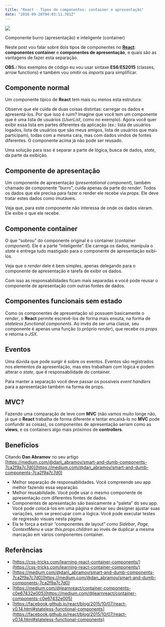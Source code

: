 ```yaml
---
title: "React - Tipos de componentes: container e apresentação"
date: "2016-09-28T04:03:11.701Z"
---
```

![](./1_wNMqBhaxEq0I2Q720yUcXw.jpeg)

Componente burro (apresentação) e inteligente (container)

Neste post vou falar sobre dois tipos de componentes no [**React**](https://facebook.github.io/react/): **componentes container** e **componentes de apresentação**, e quais são as vantagens de fazer esta separação.

**OBS.:** Nos exemplos de código eu vou usar sintaxe **ES6**/**ES2015** (classes, arrow functions) e também vou omitir os _imports_ para simplificar.

## Componente normal

Um componente típico de **React** tem mais ou menos esta estrutura:

Observe que ele cuida de duas coisas distintas: carregar os dados e apresentá-los. Por que isso é ruim? Imagine que você tem um componente que é uma lista de usuários (_UserList_, como no exemplo). Agora você quer exibir essa lista em partes diferentes da aplicação (ex.: lista de usuários logados, lista de usuários que são meus amigos, lista de usuários que mais participam), todas com a mesma cara, mas com dados vindos de fontes diferentes. O componente acima já não pode ser reusado.

Uma solução para isso é separar a parte de lógica, busca de dados, _state_, da parte da exibição.

## Componente de apresentação

Um componente de apresentação (_presentational component_), também chamado de componente “burro”, cuida apenas da parte do _render_. Todos os dados que ele precisa para fazer o render ele recebe via _props_. Ele deve tratar estes dados como imutáveis.

Veja que, para este componente não interessa de onde os dados vieram. Ele exibe o que ele recebe.

## Componente container

O que “sobrou” do componente original é o container (_container component_). Ele é a parte “inteligente”. Ele carrega os dados, manipula o _state_ e entrega tudo mastigado para o componente de apresentação exibí-los.

Veja que o _render_ dele é bem simples, apenas delegando para o componente de apresentação e tarefa de exibir os dados.

Com isso as responsabilidades ficam mais separadas e você pode reusar o componente de apresentação com outras fontes de dados.

## Componentes funcionais sem estado

Como os componentes de apresentação só possuem basicamente o _render_, o **React** permite escrevê-los de forma mais enxuta, na forma de _stateless functional components_. Ao invés de ser uma classe, seu componente é apenas uma função (o próprio _render_), que recebe os _props_ e retorna o _JSX_.

## Eventos

Uma dúvida que pode surgir é sobre os eventos. Eventos são registrados nos elementos da apresentação, mas eles trabalham com lógica e podem alterar o _state_, que é responsabilidade do container.

Para manter a separação você deve passar os possíveis _event handlers_ para a apresentação também na forma de props.

## MVC?

Fazendo uma comparação de leve com **MVC** (não vamos muito longe não, já que o **React** trabalha de forma diferente e tentar encaixá-lo no **MVC** pode confundir as coisas), os componentes de apresentação seriam como as **views**, e os containers algo mais próximos de **controllers**.

## Benefícios

Citando **Dan Abramov** no seu artigo [https://medium.com/@dan\_abramov/smart-and-dumb-components-7ca2f9a7c7d0](https://medium.com/@dan_abramov/smart-and-dumb-components-7ca2f9a7c7d0)

*   Melhor separação de responsabilidades. Você compreende seu app melhor fazendo essa separação.
*   Melhor reusabilidade. Você pode usar o mesmo componente de apresentação com diferentes fontes de dados.
*   Componentes de apresentação são basicamente a “paleta” do seu app. Você pode colocá-los em uma página e deixar seu designer ajustar suas variações, sem se preocupar com a lógica. Você pode executar testes de regressão visuais nesta página.
*   Ela te força a extrair “componentes de layout” como _Sidebar_, _Page_, _ContextMenu_ e usar _this.props.children_ ao invés de duplicar a mesma marcação em vários componentes container.

## Referências

*   [https://css-tricks.com/learning-react-container-components/](https://css-tricks.com/learning-react-container-components/)
*   [https://medium.com/@dan\_abramov/smart-and-dumb-components-7ca2f9a7c7d0](https://medium.com/@dan_abramov/smart-and-dumb-components-7ca2f9a7c7d0)
*   [https://medium.com/@learnreact/container-components-c0e67432e005](https://medium.com/@learnreact/container-components-c0e67432e005)
*   [https://facebook.github.io/react/blog/2015/10/07/react-v0.14.html#stateless-functional-components](https://facebook.github.io/react/blog/2015/10/07/react-v0.14.html#stateless-functional-components)